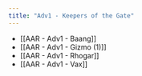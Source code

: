 ```yaml
---
title: "Adv1 - Keepers of the Gate"
---
```


- [[AAR - Adv1 - Baang]]
- [[AAR - Adv1 - Gizmo (1)]]
- [[AAR - Adv1 - Rhogar]]
- [[AAR - Adv1 - Vax]]
